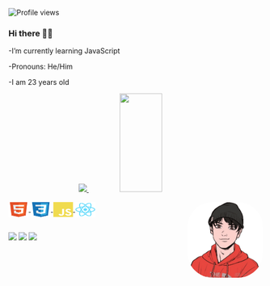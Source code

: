 ![Profile views](https://gpvc.arturio.dev/hubertschamall)

### Hi there 👋🏻

 -I’m currently learning JavaScript

 -Pronouns: He/Him
 
 -I am 23 years old
 
<div align="center">
  <a href="https://github.com/hubertschamall">
  <img height="180em" src="https://github-readme-stats.vercel.app/api?username=hubertschamall&show_icons=true&theme=dark&include_all_commits=true&count_private=true&hide_border=true&icon_color=CD0000&bg_color=000000&title_color=808080"/>
   <img width="41%" height="195px" src="https://github-readme-stats.vercel.app/api/top-langs/?username=hubertschamall&layout=compact&hide_border=true&title_color=808080&text_color=808080&bg_color=000000" />
</div>
  
<div style="display: inline_block"><br>
   <img align="center" alt="Hubert-HTML" height="30" width="40" src="https://raw.githubusercontent.com/devicons/devicon/master/icons/html5/html5-original.svg">
   <img align="center" alt="Hubert-CSS" height="30" width="40" src="https://raw.githubusercontent.com/devicons/devicon/master/icons/css3/css3-original.svg">
  <img align="center" alt="Hubert-Js" height="30" width="40" src="https://raw.githubusercontent.com/devicons/devicon/master/icons/javascript/javascript-plain.svg">
  <img align="center" alt="Hubert-React" height="30" width="40" src="https://raw.githubusercontent.com/devicons/devicon/master/icons/react/react-original.svg">
  <img align="right" alt="Hubert-pic" height="150" style="border-radius:50px;" src="schamall.gif">
</div>
  
##
 
<div> 
  <a href="https://instagram.com/hubertschamall" target="_blank"><img src="https://img.shields.io/badge/-Instagram-%23E4405F?style=for-the-badge&logo=instagram&logoColor=white&color=FF0000" target="_blank"></a>
  <a href = "mailto:hubertschamall1@gmail.com"><img src="https://img.shields.io/badge/-Gmail-%23333?style=for-the-badge&logo=gmail&logoColor=white" target="_blank"></a>
  <a href="https://www.linkedin.com/in/hubert-schamall-323954244" target="_blank"><img src="https://img.shields.io/badge/-LinkedIn-%230077B5?style=for-the-badge&logo=linkedin&logoColor=white" target="_blank"></a>   
</div>
